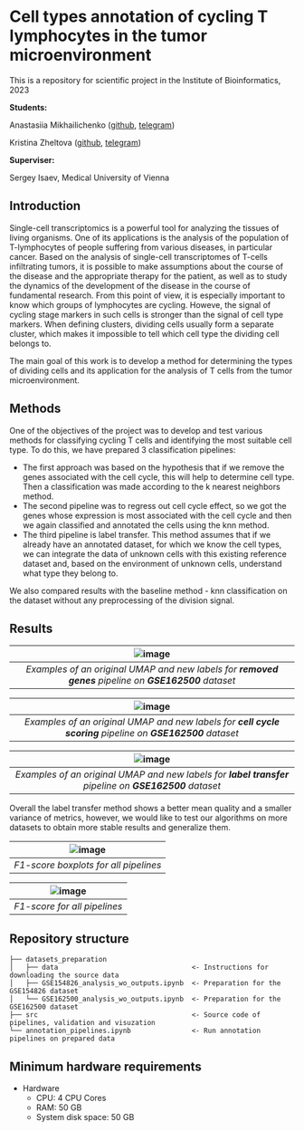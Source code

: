 # Cell types annotation of cycling T lymphocytes in the tumor microenvironment
This is a repository for scientific project in the Institute of Bioinformatics, 2023

**Students:**

Anastasiia Mikhailichenko ([github](https://github.com/Mikhailichenko), [telegram](https://t.me/A12nastMi))

Kristina Zheltova ([github](https://github.com/pacifikus), [telegram](https://t.me/masterkristall))

**Superviser:**

Sergey Isaev, Medical University of Vienna

## Introduction

Single-cell transcriptomics is a powerful tool for analyzing the tissues of living organisms. One of its applications is the analysis of the population of T-lymphocytes of people suffering from various diseases, in particular cancer.
Based on the analysis of single-cell transcriptomes of T-cells infiltrating tumors, it is possible to make assumptions about the course of the disease and the appropriate therapy for the patient, as well as to study the dynamics of the development of the disease in the course of fundamental research. From this point of view, it is especially important to know which groups of lymphocytes are cycling. Howeve, the signal of cycling stage markers in such cells is stronger than the signal of cell type markers. When defining clusters, dividing cells usually form a separate cluster, which makes it impossible to tell which cell type the dividing cell belongs to.

The main goal of this work is to develop a method for determining the types of dividing cells and its application for the analysis of T cells from the tumor microenvironment.

## Methods

One of the objectives of the project was to develop and test various methods for classifying cycling T cells and identifying the most suitable cell type. To do this, we have prepared 3 classification pipelines:
- The first approach was based on the hypothesis that if we remove the genes associated with the cell cycle, this will help to determine cell type. Then  a classification was made according to the k nearest neighbors method.
- The second pipeline was to regress out cell cycle effect, so we got the genes whose expression is most associated with the cell cycle and then we again classified and annotated the cells using the knn method.
- The third pipeline is label transfer. This method assumes that if we already have an annotated dataset, for which we know the cell types, we can integrate the data of unknown cells with this existing reference dataset and, based on the environment of unknown cells, understand what type they belong to.

We also compared results with the baseline method - knn classification on the dataset without any preprocessing of the division signal.

## Results


| ![image](https://github.com/serjisa/cycling_T/assets/22592039/1f00f1ba-1b4a-4673-964a-72660e8161ef) | 
|:--:| 
| *Examples of an original UMAP and new labels for **removed genes** pipeline on **GSE162500** dataset* |

| ![image](https://github.com/serjisa/cycling_T/assets/22592039/4e2356ce-cf65-4dba-ac77-3969dac6c01f) | 
|:--:| 
| *Examples of an original UMAP and new labels for **cell cycle scoring** pipeline on **GSE162500** dataset* |


| ![image](https://github.com/serjisa/cycling_T/assets/22592039/6d3b7211-dca3-4109-8551-16008ddb9087) | 
|:--:| 
| *Examples of an original UMAP and new labels for **label transfer** pipeline on **GSE162500** dataset* |

Overall the label transfer method shows a better mean quality and a smaller variance of metrics, however, we would like to test our algorithms on more datasets to obtain more stable results and generalize them.

| ![image](https://github.com/serjisa/cycling_T/assets/22592039/c593ce43-019b-4a41-8c47-1f19b0dc8429) | 
|:--:| 
| *F1-score boxplots for all pipelines* |

| ![image](https://github.com/serjisa/cycling_T/assets/22592039/9dd9ed75-ae7e-40f4-a9a9-24c3446c9a43) | 
|:--:| 
| *F1-score for all pipelines* |



## Repository structure

    ├── datasets_preparation 
    │   ├── data                                 <- Instructions for downloading the source data
    │   ├── GSE154826_analysis_wo_outputs.ipynb  <- Preparation for the GSE154826 dataset
    │   └── GSE162500_analysis_wo_outputs.ipynb  <- Preparation for the GSE162500 dataset
    ├── src                                      <- Source code of pipelines, validation and visuzation
    └── annotation_pipelines.ipynb               <- Run annotation pipelines on prepared data

## Minimum hardware requirements

- Hardware
    - CPU: 4 CPU Cores
    - RAM: 50 GB
    - System disk space: 50 GB
